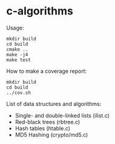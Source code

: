 # c-algorithms

Usage:

```
mkdir build
cd build
cmake ..
make -j4
make test
```

How to make a coverage report:

```
mkdir build
cd build
../cov.sh
```

List of data structures and algorithms:

* Single- and double-linked lists (ilist.c)
* Red-black trees (rbtree.c)
* Hash tables (htable.c)
* MD5 Hashing (crypto/md5.c)
